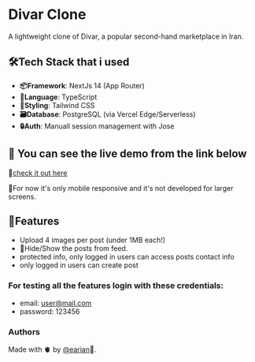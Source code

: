# Divar Clone

A lightweight clone of Divar, a popular second-hand marketplace in Iran.

## 🛠Tech Stack that i used
- **📦Framework**: NextJs 14 (App Router)
- **📝Language**: TypeScript
- **💅Styling**: Tailwind CSS
- **🗃Database**: PostgreSQL (via Vercel Edge/Serverless)
- **🔒Auth**: Manuall session management with Jose

## 🚀 You can see the live demo from the link below
🔗[check it out here](https://divar-livid.vercel.app)


🧩For now it's only mobile responsive and it's not developed for larger screens.

## 🧨Features
- Upload 4 images per post (under 1MB each!)
- 👻Hide/Show the posts from feed.
- protected info, only logged in users can access posts contact info
- only logged in users can create post


### For testing all the features login with these credentials:
- email: user@mail.com
- password: 123456

### Authors

Made with 🫀 by [@earian](https://github.com/earian)🧃.